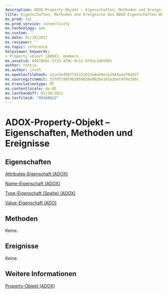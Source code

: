 ```yaml
---
description: ADOX-Property-Objekt – Eigenschaften, Methoden und Ereignisse
title: Eigenschaften, Methoden und Ereignisse des ADOX-Eigenschaften Objekts | Microsoft-Dokumentation
ms.prod: sql
ms.prod_service: connectivity
ms.technology: ado
ms.custom: ''
ms.date: 01/19/2017
ms.reviewer: ''
ms.topic: reference
helpviewer_keywords:
- Property object [ADOX], members
ms.assetid: 640780dc-5733-4f0c-9c11-6f43c1db5901
author: rothja
ms.author: jroth
ms.openlocfilehash: a1ce3e49b7fd1152013e8e60ece2444aaef0a927
ms.sourcegitcommit: 33f0f190f962059826e002be165a2bef4f9e350c
ms.translationtype: MT
ms.contentlocale: de-DE
ms.lasthandoff: 01/30/2021
ms.locfileid: "99169612"
---
```

# <a name="adox-property-object-properties-methods-and-events"></a>ADOX-Property-Objekt – Eigenschaften, Methoden und Ereignisse
## <a name="properties"></a>Eigenschaften  
 [Attributes-Eigenschaft (ADOX)](./attributes-property-adox.md)  
  
 [Name-Eigenschaft (ADOX)](./name-property-adox.md)  
  
 [Type-Eigenschaft (Spalte) (ADOX)](./type-property-column-adox.md)  
  
 [Value-Eigenschaft (ADO)](../ado-api/value-property-ado.md)  
  
## <a name="methods"></a>Methoden  
 Keine.  
  
## <a name="events"></a>Ereignisse  
 Keine.  
  
## <a name="see-also"></a>Weitere Informationen  
 [Property-Objekt (ADOX)](./property-object-adox.md)